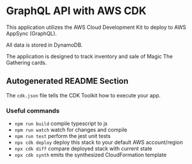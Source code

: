 # GraphQL API with AWS CDK

This application utilizes the AWS Cloud Development Kit to deploy to AWS AppSync (GraphQL).

All data is stored in DynamoDB.

The application is designed to track inventory and sale of Magic The Gathering cards.


## Autogenerated README Section

The `cdk.json` file tells the CDK Toolkit how to execute your app.

### Useful commands

* `npm run build`   compile typescript to js
* `npm run watch`   watch for changes and compile
* `npm run test`    perform the jest unit tests
* `npx cdk deploy`  deploy this stack to your default AWS account/region
* `npx cdk diff`    compare deployed stack with current state
* `npx cdk synth`   emits the synthesized CloudFormation template
